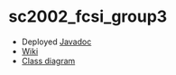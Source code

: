 # sc2002_fcsi_group3

- Deployed [Javadoc](https://vianho.github.io/sc2002_fcsi_group3/index.html)
- [Wiki](https://github.com/vianho/sc2002_fcsi_group3/wiki)
- [Class diagram](https://github.com/vianho/sc2002_fcsi_group3/blob/main/docs/sc2002_fcsi_group3.svg)
